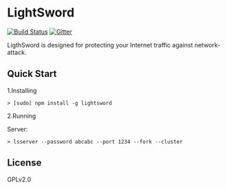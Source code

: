 # LightSword

[![Build Status](https://travis-ci.org/UnsignedInt8/LightSword.svg?branch=master)](https://travis-ci.org/UnsignedInt8/LightSword)
[![Gitter](https://badges.gitter.im/Join%20Chat.svg)](https://gitter.im/UnsignedInt8/LightSword?utm_source=badge&utm_medium=badge&utm_campaign=pr-badge)

LigthSword is designed for protecting your Internet traffic against network-attack.

Quick Start
---

1.Installing

```
> [sudo] npm install -g lightsword
```

2.Running

Server:

```
> lsserver --password abcabc --port 1234 --fork --cluster
```

License
---

GPLv2.0
 